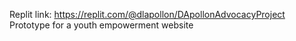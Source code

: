 Replit link: https://replit.com/@dlapollon/DApollonAdvocacyProject
Prototype for a youth empowerment website
